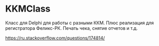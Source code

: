 # KKMClass

Класс для Delphi для работы с разными ККМ. 
Плюс реализация для регистратора Феликс-РК. Печать чека, снятие отчетов и т.д.

https://ru.stackoverflow.com/questions/174814/
